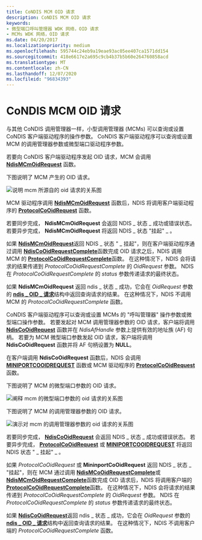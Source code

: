 ```yaml
---
title: CoNDIS MCM OID 请求
description: CoNDIS MCM OID 请求
keywords:
- 微型端口呼叫管理器 WDK 网络，OID 请求
- MCMs WDK 网络，OID 请求
ms.date: 04/20/2017
ms.localizationpriority: medium
ms.openlocfilehash: 595744c24eb9a19eae93ac05ee407ca1571dd154
ms.sourcegitcommit: 418e6617e2a695c9cb4b37b5b60e264760858acd
ms.translationtype: MT
ms.contentlocale: zh-CN
ms.lasthandoff: 12/07/2020
ms.locfileid: "96834393"
---
```

# <a name="condis-mcm-oid-requests"></a>CoNDIS MCM OID 请求





与其他 CoNDIS 调用管理器一样，小型调用管理器 (MCMs) 可以查询或设置 CoNDIS 客户端驱动程序的操作参数。 CoNDIS 客户端驱动程序可以查询或设置 MCM 的调用管理器参数或微型端口驱动程序参数。

若要向 CoNDIS 客户端驱动程序发起 OID 请求，MCM 会调用 [**NdisMCmOidRequest**](/windows-hardware/drivers/ddi/ndis/nf-ndis-ndismcmoidrequest) 函数。

下图说明了 MCM 产生的 OID 请求。

![说明 mcm 所源自的 oid 请求的关系图](images/mcmcorequest.png)

MCM 驱动程序调用 [**NdisMCmOidRequest**](/windows-hardware/drivers/ddi/ndis/nf-ndis-ndismcmoidrequest) 函数后，NDIS 将调用客户端驱动程序的 [**ProtocolCoOidRequest**](/windows-hardware/drivers/ddi/ndis/nc-ndis-protocol_co_oid_request) 函数。

若要同步完成， **NdisMCmOidRequest** 会返回 NDIS \_ 状态 \_ 成功或错误状态。 若要异步完成， **NdisMCmOidRequest** 将返回 NDIS \_ 状态 "挂起" \_ 。

如果 [**NdisMCmOidRequest**](/windows-hardware/drivers/ddi/ndis/nf-ndis-ndismcmoidrequest)返回 NDIS \_ 状态 " \_ 挂起"，则在客户端驱动程序通过调用 [**NdisCoOidRequestComplete**](/windows-hardware/drivers/ddi/ndis/nf-ndis-ndiscooidrequestcomplete)函数完成 OID 请求之后，NDIS 调用 MCM 的 [**ProtocolCoOidRequestComplete**](/windows-hardware/drivers/ddi/ndis/nc-ndis-protocol_co_oid_request_complete)函数。 在这种情况下，NDIS 会将请求的结果传递到 *ProtocolCoOidRequestComplete* 的 *OidRequest* 参数。 NDIS 在 *ProtocolCoOidRequestComplete* 的 *status* 参数传递请求的最终状态。

如果 **NdisMCmOidRequest** 返回 ndis \_ 状态 \_ 成功，它会在 *OidRequest* 参数的 [**ndis \_ OID \_ 请求**](/windows-hardware/drivers/ddi/ndis/ns-ndis-_ndis_oid_request)结构中返回查询请求的结果。 在这种情况下，NDIS 不调用 MCM 的 *ProtocolCoOidRequestComplete* 函数。

CoNDIS 客户端驱动程序可以查询或设置 MCMs 的 "呼叫管理器" 操作参数或微型端口操作参数。 若要发起对 MCM 调用管理器参数的 OID 请求，客户端将调用 [**NdisCoOidRequest**](/windows-hardware/drivers/ddi/ndis/nf-ndis-ndiscooidrequest) 函数并在 *NdisAfHandle* 参数上提供有效的地址族 (AF) 句柄。 若要为 MCM 微型端口参数发起 OID 请求，客户端将调用 **NdisCoOidRequest** 函数并将 AF 句柄设置为 **NULL**。

在客户端调用 **NdisCoOidRequest** 函数后，NDIS 会调用 [**MINIPORTCOOIDREQUEST**](/windows-hardware/drivers/ddi/ndis/nc-ndis-miniport_co_oid_request) 函数或 MCM 驱动程序的 [**ProtocolCoOidRequest**](/windows-hardware/drivers/ddi/ndis/nc-ndis-protocol_co_oid_request) 函数。

下图说明了 MCM 的微型端口参数的 OID 请求。

![阐释 mcm 的微型端口参数的 oid 请求的关系图](images/protocol2mcmcorequest.png)

下图说明了 MCM 的调用管理器参数的 OID 请求。

![演示对 mcm 的调用管理器参数的 oid 请求的关系图](images/client2mcmcorequest.png)

若要同步完成， [**NdisCoOidRequest**](/windows-hardware/drivers/ddi/ndis/nf-ndis-ndiscooidrequest) 会返回 NDIS \_ 状态 \_ 成功或错误状态。 若要异步完成， [**ProtocolCoOidRequest**](/windows-hardware/drivers/ddi/ndis/nc-ndis-protocol_co_oid_request) 或 [**MINIPORTCOOIDREQUEST**](/windows-hardware/drivers/ddi/ndis/nc-ndis-miniport_co_oid_request) 将返回 NDIS 状态 " \_ 挂起" \_ 。

如果 *ProtocolCoOidRequest* 或 **MininportCoOidRequest** 返回 NDIS \_ 状态 \_ "挂起"，则在 MCM 通过调用 [**NdisMCoOidRequestComplete**](/windows-hardware/drivers/ddi/ndis/nf-ndis-ndismcooidrequestcomplete)或 [**NdisMCmOidRequestComplete**](/windows-hardware/drivers/ddi/ndis/nf-ndis-ndismcmoidrequestcomplete)函数完成 OID 请求后，NDIS 将调用客户端的 [**ProtocolCoOidRequestComplete**](/windows-hardware/drivers/ddi/ndis/nc-ndis-protocol_co_oid_request_complete)函数。 在这种情况下，NDIS 会将请求的结果传递到 *ProtocolCoOidRequestComplete* 的 *OidRequest* 参数。 NDIS 在 *ProtocolCoOidRequestComplete* 的 *status* 参数传递请求的最终状态。

如果 [**NdisCoOidRequest**](/windows-hardware/drivers/ddi/ndis/nf-ndis-ndiscooidrequest)返回 ndis \_ 状态 \_ 成功，它会在 *OidRequest* 参数的 [**ndis \_ OID \_ 请求**](/windows-hardware/drivers/ddi/ndis/ns-ndis-_ndis_oid_request)结构中返回查询请求的结果。 在这种情况下，NDIS 不调用客户端的 *ProtocolCoOidRequestComplete* 函数。

 

